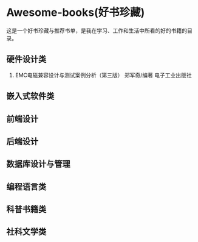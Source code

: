 # Awesome-books(好书珍藏)
这是一个好书珍藏与推荐书单，是我在学习、工作和生活中所看的好的书籍的目录。

## 硬件设计类
1. EMC电磁兼容设计与测试案例分析（第三版）  郑军奇/编著  电子工业出版社

## 嵌入式软件类

## 前端设计

## 后端设计

## 数据库设计与管理

## 编程语言类

## 科普书籍类

## 社科文学类